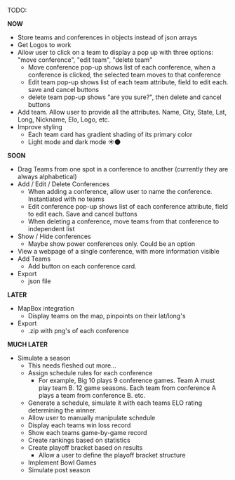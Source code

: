 TODO:

**NOW**
- Store teams and conferences in objects instead of json arrays
- Get Logos to work
- Allow user to click on a team to display a pop up with three options: "move conference", "edit team", "delete team"
    - Move conference pop-up shows list of each conference, when a conference is clicked, the selected team moves to that conference
    - Edit team pop-up shows list of each team attribute, field to edit each. save and cancel buttons
    - delete team pop-up shows "are you sure?", then delete and cancel buttons
- Add team. Allow user to provide all the attributes. Name, City, State, Lat, Long, Nickname, Elo, Logo, etc.
- Improve styling
    - Each team card has gradient shading of its primary color
    - Light mode and dark mode ☀️🌑

**SOON**
- Drag Teams from one spot in a conference to another (currently they are always alphabetical)
- Add / Edit / Delete Conferences
    - When adding a conference, allow user to name the conference. Instantiated with no teams
    - Edit conference pop-up shows list of each conference attribute, field to edit each. Save and cancel buttons
    - When deleting a conference, move teams from that conference to independent list
- Show / Hide conferences
    - Maybe show power conferences only. Could be an option
- View a webpage of a single conference, with more information visible
- Add Teams
    - Add button on each conference card.
- Export
    - json file

**LATER**
- MapBox integration
    - Display teams on the map, pinpoints on their lat/long's
- Export
    - .zip with png's of each conference

**MUCH LATER**
- Simulate a season
    - This needs fleshed out more...
    - Assign schedule rules for each conference
        - For example, Big 10 plays 9 conference games. Team A must play team B. 12 game seasons. Each team from conference A plays a team from conference B. etc.
    - Generate a schedule, simulate it with each teams ELO rating determining the winner.
    - Allow user to manually manipulate schedule
    - Display each teams win loss record
    - Show each teams game-by-game record
    - Create rankings based on statistics
    - Create playoff bracket based on results
        - Allow a user to define the playoff bracket structure
    - Implement Bowl Games
    - Simulate post season